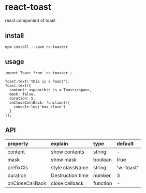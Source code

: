 # react-toast

react component of toast

## install

```
npm install --save rc-toaster
```

## usage

```
import Toast from 'rc-toaster';

Toast.text('this is a Toast');
Toast.text({
  content: <span>this is a Toast</span>,
  mask: false,
  duration: 5,
  onCloseCallBack: function(){
    console.log('has close')
  }
});
```
## API

| property | explain | type | default |
| :---------- | :--- | :--- | :--- |
| content | show contents | string | - |
| mask | show mask | boolean | true |
| prefixCls | style className | string | 'w-toast' |
| duration | Destruction time | number | 3 |
| onCloseCallBack | close callback | function | - |
